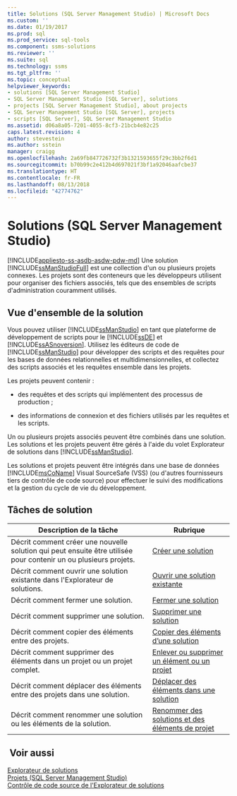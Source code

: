 ```yaml
---
title: Solutions (SQL Server Management Studio) | Microsoft Docs
ms.custom: ''
ms.date: 01/19/2017
ms.prod: sql
ms.prod_service: sql-tools
ms.component: ssms-solutions
ms.reviewer: ''
ms.suite: sql
ms.technology: ssms
ms.tgt_pltfrm: ''
ms.topic: conceptual
helpviewer_keywords:
- solutions [SQL Server Management Studio]
- SQL Server Management Studio [SQL Server], solutions
- projects [SQL Server Management Studio], about projects
- SQL Server Management Studio [SQL Server], projects
- scripts [SQL Server], SQL Server Management Studio
ms.assetid: d06a8a05-7201-4055-8cf3-21bcb4e82c25
caps.latest.revision: 4
author: stevestein
ms.author: sstein
manager: craigg
ms.openlocfilehash: 2a69fb847726732f3b1321593655f29c3bb2f6d1
ms.sourcegitcommit: b70b99c2e412b4d697021f3bf1a92046aafcbe37
ms.translationtype: HT
ms.contentlocale: fr-FR
ms.lasthandoff: 08/13/2018
ms.locfileid: "42774762"
---
```

# <a name="solutions-sql-server-management-studio"></a>Solutions (SQL Server Management Studio)
[!INCLUDE[appliesto-ss-asdb-asdw-pdw-md](../../includes/appliesto-ss-asdb-asdw-pdw-md.md)]
Une solution [!INCLUDE[ssManStudioFull](../../includes/ssmanstudiofull-md.md)] est une collection d'un ou plusieurs projets connexes. Les projets sont des conteneurs que les développeurs utilisent pour organiser des fichiers associés, tels que des ensembles de scripts d'administration couramment utilisés.  
  
## <a name="solution-overview"></a>Vue d'ensemble de la solution  
Vous pouvez utiliser [!INCLUDE[ssManStudio](../../includes/ssmanstudio-md.md)] en tant que plateforme de développement de scripts pour le [!INCLUDE[ssDE](../../includes/ssde_md.md)] et [!INCLUDE[ssASnoversion](../../includes/ssasnoversion_md.md)]. Utilisez les éditeurs de code de [!INCLUDE[ssManStudio](../../includes/ssmanstudio-md.md)] pour développer des scripts et des requêtes pour les bases de données relationnelles et multidimensionnelles, et collectez des scripts associés et les requêtes ensemble dans les projets.  
  
Les projets peuvent contenir :  
  
-   des requêtes et des scripts qui implémentent des processus de production ;  
  
-   des informations de connexion et des fichiers utilisés par les requêtes et les scripts.  
  
Un ou plusieurs projets associés peuvent être combinés dans une solution. Les solutions et les projets peuvent être gérés à l'aide du volet Explorateur de solutions dans [!INCLUDE[ssManStudio](../../includes/ssmanstudio-md.md)].  
  
Les solutions et projets peuvent être intégrés dans une base de données [!INCLUDE[msCoName](../../includes/msconame_md.md)] Visual SourceSafe (VSS) (ou d'autres fournisseurs tiers de contrôle de code source) pour effectuer le suivi des modifications et la gestion du cycle de vie du développement.  
  
## <a name="solution-tasks"></a>Tâches de solution  
  
|Description de la tâche|Rubrique|  
|--------------------|---------|  
|Décrit comment créer une nouvelle solution qui peut ensuite être utilisée pour contenir un ou plusieurs projets.|[Créer une solution](../../ssms/solution/create-a-new-solution.md)|  
|Décrit comment ouvrir une solution existante dans l'Explorateur de solutions.|[Ouvrir une solution existante](../../ssms/solution/open-an-existing-solution.md)|  
|Décrit comment fermer une solution.|[Fermer une solution](../../ssms/solution/close-a-solution.md)|  
|Décrit comment supprimer une solution.|[Supprimer une solution](../../ssms/solution/delete-a-solution.md)|  
|Décrit comment copier des éléments entre des projets.|[Copier des éléments d’une solution](../../ssms/solution/copy-items-in-a-solution.md)|  
|Décrit comment supprimer des éléments dans un projet ou un projet complet.|[Enlever ou supprimer un élément ou un projet](../../ssms/solution/remove-or-delete-an-item-or-project.md)|  
|Décrit comment déplacer des éléments entre des projets dans une solution.|[Déplacer des éléments dans une solution](../../ssms/solution/move-items-in-a-solution.md)|  
|Décrit comment renommer une solution ou les éléments de la solution.|[Renommer des solutions et des éléments de projet](../../ssms/solution/rename-solutions-and-project-items.md)|  
  
## <a name="see-also"></a> Voir aussi  
[Explorateur de solutions](../../ssms/solution/solution-explorer.md)  
[Projets &#40;SQL Server Management Studio&#41;](../../ssms/solution/projects-sql-server-management-studio.md)  
[Contrôle de code source de l'Explorateur de solutions](https://msdn.microsoft.com/en-us/library/ms173879.aspx)  
  
